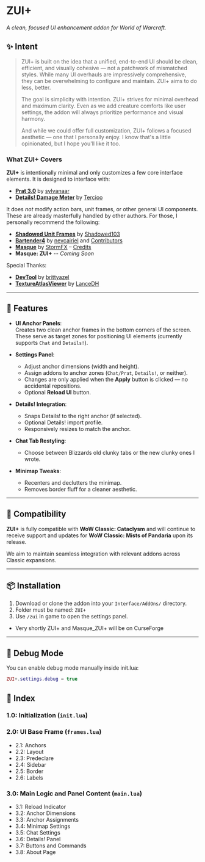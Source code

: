 # ZUI+

_A clean, focused UI enhancement addon for World of Warcraft._

## ✨ Intent

> ZUI+ is built on the idea that a unified, end-to-end UI should be clean, efficient, and visually cohesive — not a patchwork of mismatched styles. While many UI overhauls are impressively comprehensive, they can be overwhelming to configure and maintain. ZUI+ aims to do less, better.
> 
> The goal is simplicity with intention. ZUI+ strives for minimal overhead and maximum clarity. Even as we add creature comforts like user settings, the addon will always prioritize performance and visual harmony.
> 
> And while we could offer full customization, ZUI+ follows a focused aesthetic — one that I personally enjoy. I know that's a little opinionated, but I hope you'll like it too.



### What ZUI+ Covers

**ZUI+** is intentionally minimal and only customizes a few core interface elements. It is designed to interface with:

  - [****Prat 3.0****](https://www.curseforge.com/wow/addons/prat-3-0) by [sylvanaar](https://github.com/sylvanaar)
  - [****Details! Damage Meter****](https://www.curseforge.com/wow/addons/details) by [Tercioo](https://github.com/Tercioo)

It does *not* modify action bars, unit frames, or other general UI components. These are already masterfully handled by other authors. For those, I personally recommend the following:

* [**Shadowed Unit Frames**](https://www.curseforge.com/wow/addons/shadowed-unit-frames) by [Shadowed103](https://github.com/Shadowed)
* [**Bartender4**](https://www.curseforge.com/wow/addons/bartender4) by [nevcairiel](https://github.com/Nevcairiel) and [Contributors](https://github.com/Nevcairiel/Bartender4/graphs/contributors)
* [**Masque**](https://www.curseforge.com/wow/addons/masque) by [StormFX](https://github.com/SFX-WoW) – [Credits](https://github.com/SFX-WoW/Masque?tab=readme-ov-file#Top)
* **Masque: ZUI+** -- *Coming Soon*


Special Thanks:
  - [****DevTool****](https://www.curseforge.com/wow/addons/devtool) by [brittyazel](https://github.com/brittyazel)
  - [****TextureAtlasViewer****](https://www.curseforge.com/wow/addons/textureatlasviewer) by [LanceDH](https://github.com/LanceDH)

---
## 🔧 Features

- **UI Anchor Panels**:  
  Creates two clean anchor frames in the bottom corners of the screen. These serve as target zones for positioning UI elements (currently supports `Chat` and `Details!`).

- **Settings Panel**:
  - Adjust anchor dimensions (width and height).
  - Assign addons to anchor zones (`Chat/Prat`, `Details!`, or neither).
  - Changes are only applied when the **Apply** button is clicked — no accidental repositions.
  - Optional **Reload UI** button.

- **Details! Integration**:
  - Snaps Details! to the right anchor (if selected).
  - Optional Details! import profile.
  - Responsively resizes to match the anchor.

- **Chat Tab Restyling**:
  - Choose between Blizzards old clunky tabs or the new clunky ones I wrote.

- **Minimap Tweaks**:
  - Recenters and declutters the minimap.
  - Removes border fluff for a cleaner aesthetic.

---

## 🧩 Compatibility

**ZUI+** is fully compatible with **WoW Classic: Cataclysm** and will continue to receive support and updates for **WoW Classic: Mists of Pandaria** upon its release.

We aim to maintain seamless integration with relevant addons across Classic expansions.

---

## 📦 Installation

1. Download or clone the addon into your `Interface/AddOns/` directory.
2. Folder must be named: `ZUI+`
3. Use `/zui` in game to open the settings panel.

- Very shortly ZUI+ and Masque_ZUI+ will be on CurseForge

---

## 🐛 Debug Mode

You can enable debug mode manually inside init.lua:

```lua
ZUI+.settings.debug = true
 ```
 
## 📁 Index

### 1.0: Initialization (`init.lua`)

### 2.0: UI Base Frame (`frames.lua`)
- 2.1: Anchors  
- 2.2: Layout  
- 2.3: Predeclare  
- 2.4: Sidebar  
- 2.5: Border  
- 2.6: Labels  

### 3.0: Main Logic and Panel Content (`main.lua`)
- 3.1: Reload Indicator  
- 3.2: Anchor Dimensions  
- 3.3: Anchor Assignments  
- 3.4: Minimap Settings  
- 3.5: Chat Settings  
- 3.6: Details! Panel  
- 3.7: Buttons and Commands  
- 3.8: About Page
